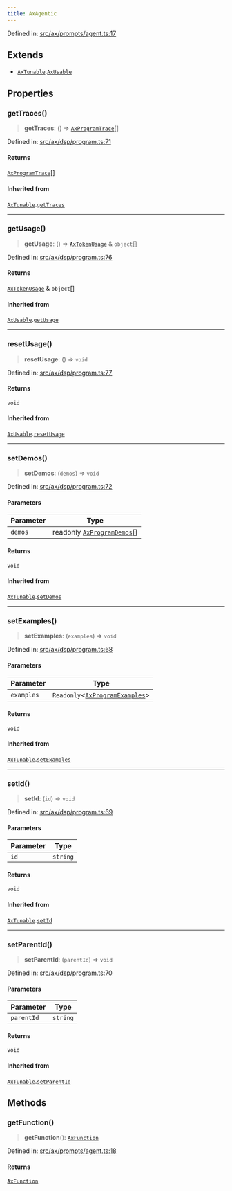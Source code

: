```yaml
---
title: AxAgentic
---
```


Defined in: [src/ax/prompts/agent.ts:17](#apidocs/httpsgithubcomax-llmaxblob3b79ada8d723949fcd8a76c2b6f48cf69d8394f8srcaxpromptsagenttsl17)

## Extends

- [`AxTunable`](#apidocs/interfaceaxtunable).[`AxUsable`](#apidocs/interfaceaxusable)

## Properties

<a id="getTraces"></a>

### getTraces()

> **getTraces**: () => [`AxProgramTrace`](#apidocs/typealiasaxprogramtrace)[]

Defined in: [src/ax/dsp/program.ts:71](#apidocs/httpsgithubcomax-llmaxblob3b79ada8d723949fcd8a76c2b6f48cf69d8394f8srcaxdspprogramtsl71)

#### Returns

[`AxProgramTrace`](#apidocs/typealiasaxprogramtrace)[]

#### Inherited from

[`AxTunable`](#apidocs/interfaceaxtunable).[`getTraces`](#apidocs/interfaceaxtunablemdgettraces)

***

<a id="getUsage"></a>

### getUsage()

> **getUsage**: () => [`AxTokenUsage`](#apidocs/typealiasaxtokenusage) & `object`[]

Defined in: [src/ax/dsp/program.ts:76](#apidocs/httpsgithubcomax-llmaxblob3b79ada8d723949fcd8a76c2b6f48cf69d8394f8srcaxdspprogramtsl76)

#### Returns

[`AxTokenUsage`](#apidocs/typealiasaxtokenusage) & `object`[]

#### Inherited from

[`AxUsable`](#apidocs/interfaceaxusable).[`getUsage`](#apidocs/interfaceaxusablemdgetusage)

***

<a id="resetUsage"></a>

### resetUsage()

> **resetUsage**: () => `void`

Defined in: [src/ax/dsp/program.ts:77](#apidocs/httpsgithubcomax-llmaxblob3b79ada8d723949fcd8a76c2b6f48cf69d8394f8srcaxdspprogramtsl77)

#### Returns

`void`

#### Inherited from

[`AxUsable`](#apidocs/interfaceaxusable).[`resetUsage`](#apidocs/interfaceaxusablemdresetusage)

***

<a id="setDemos"></a>

### setDemos()

> **setDemos**: (`demos`) => `void`

Defined in: [src/ax/dsp/program.ts:72](#apidocs/httpsgithubcomax-llmaxblob3b79ada8d723949fcd8a76c2b6f48cf69d8394f8srcaxdspprogramtsl72)

#### Parameters

| Parameter | Type |
| ------ | ------ |
| `demos` | readonly [`AxProgramDemos`](#apidocs/typealiasaxprogramdemos)[] |

#### Returns

`void`

#### Inherited from

[`AxTunable`](#apidocs/interfaceaxtunable).[`setDemos`](#apidocs/interfaceaxtunablemdsetdemos)

***

<a id="setExamples"></a>

### setExamples()

> **setExamples**: (`examples`) => `void`

Defined in: [src/ax/dsp/program.ts:68](#apidocs/httpsgithubcomax-llmaxblob3b79ada8d723949fcd8a76c2b6f48cf69d8394f8srcaxdspprogramtsl68)

#### Parameters

| Parameter | Type |
| ------ | ------ |
| `examples` | `Readonly`\<[`AxProgramExamples`](#apidocs/typealiasaxprogramexamples)\> |

#### Returns

`void`

#### Inherited from

[`AxTunable`](#apidocs/interfaceaxtunable).[`setExamples`](#apidocs/interfaceaxtunablemdsetexamples)

***

<a id="setId"></a>

### setId()

> **setId**: (`id`) => `void`

Defined in: [src/ax/dsp/program.ts:69](#apidocs/httpsgithubcomax-llmaxblob3b79ada8d723949fcd8a76c2b6f48cf69d8394f8srcaxdspprogramtsl69)

#### Parameters

| Parameter | Type |
| ------ | ------ |
| `id` | `string` |

#### Returns

`void`

#### Inherited from

[`AxTunable`](#apidocs/interfaceaxtunable).[`setId`](#apidocs/interfaceaxtunablemdsetid)

***

<a id="setParentId"></a>

### setParentId()

> **setParentId**: (`parentId`) => `void`

Defined in: [src/ax/dsp/program.ts:70](#apidocs/httpsgithubcomax-llmaxblob3b79ada8d723949fcd8a76c2b6f48cf69d8394f8srcaxdspprogramtsl70)

#### Parameters

| Parameter | Type |
| ------ | ------ |
| `parentId` | `string` |

#### Returns

`void`

#### Inherited from

[`AxTunable`](#apidocs/interfaceaxtunable).[`setParentId`](#apidocs/interfaceaxtunablemdsetparentid)

## Methods

<a id="getFunction"></a>

### getFunction()

> **getFunction**(): [`AxFunction`](#apidocs/typealiasaxfunction)

Defined in: [src/ax/prompts/agent.ts:18](#apidocs/httpsgithubcomax-llmaxblob3b79ada8d723949fcd8a76c2b6f48cf69d8394f8srcaxpromptsagenttsl18)

#### Returns

[`AxFunction`](#apidocs/typealiasaxfunction)
